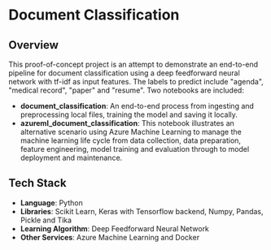# Document Classification
## Overview
This proof-of-concept project is an attempt to demonstrate an end-to-end pipeline for document classification using a deep feedforward neural network with tf-idf as input features. The labels to predict include "agenda", "medical record", "paper" and "resume". Two notebooks are included: 
* **document_classification**: An end-to-end process from ingesting and preprocessing local files, training the model and saving it locally.
* **azureml_document_classification**: This notebook illustrates an alternative scenario using Azure Machine Learning to manage the machine learning life cycle from data collection, data preparation, feature engineering, model training and evaluation through to model deployment and maintenance.
## Tech Stack
* **Language**: Python
* **Libraries**: Scikit Learn, Keras with Tensorflow backend, Numpy, Pandas, Pickle and Tika
* **Learning Algorithm**: Deep Feedforward Neural Network
* **Other Services**: Azure Machine Learning and Docker
